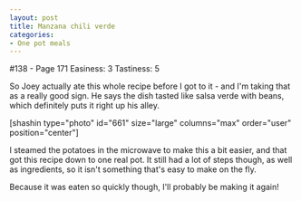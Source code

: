 ```yaml
---
layout: post
title: Manzana chili verde
categories:
- One pot meals
---
```


#138 - Page 171
Easiness: 3
Tastiness: 5

So Joey actually ate this whole recipe before I got to it - and I'm taking that as a really good sign. He says the dish tasted like salsa verde with beans, which definitely puts it right up his alley.

[shashin type="photo" id="661" size="large" columns="max" order="user" position="center"]

I steamed the potatoes in the microwave to make this a bit easier, and that got this recipe down to one real pot. It still had a lot of steps though, as well as ingredients, so it isn't something that's easy to make on the fly.

Because it was eaten so quickly though, I'll probably be making it again!
